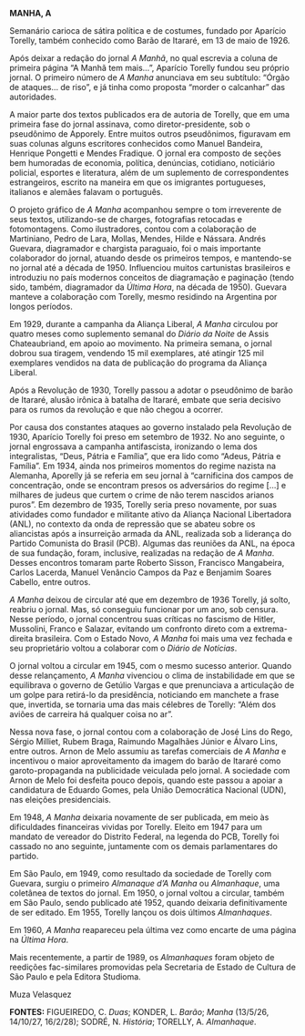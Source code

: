 **MANHA, A**

Semanário carioca de sátira política e de costumes, fundado por Aparício
Torelly, também conhecido como Barão de Itararé, em 13 de maio de 1926.

Após deixar a redação do jornal *A Manhã*, no qual escrevia a coluna de
primeira página “A Manhã tem mais…”, Aparício Torelly fundou seu próprio
jornal. O primeiro número de *A Manha* anunciava em seu subtítulo:
“Órgão de ataques… de riso”, e já tinha como proposta “morder o
calcanhar” das autoridades.

A maior parte dos textos publicados era de autoria de Torelly, que em
uma primeira fase do jornal assinava, como diretor-presidente, sob o
pseudônimo de Apporely. Entre muitos outros pseudônimos, figuravam em
suas colunas alguns escritores conhecidos como Manuel Bandeira, Henrique
Pongetti e Mendes Fradique. O jornal era composto de seções bem
humoradas de economia, política, denúncias, cotidiano, noticiário
policial, esportes e literatura, além de um suplemento de
correspondentes estrangeiros, escrito na maneira em que os imigrantes
portugueses, italianos e alemães falavam o português.

O projeto gráfico de *A Manha* acompanhou sempre o tom irreverente de
seus textos, utilizando-se de charges, fotografias retocadas e
fotomontagens. Como ilustradores, contou com a colaboração de
Martiniano, Pedro de Lara, Mollas, Mendes, Hilde e Nássara. Andrés
Guevara, diagramador e chargista paraguaio, foi o mais importante
colaborador do jornal, atuando desde os primeiros tempos, e mantendo-se
no jornal até a década de 1950. Influenciou muitos cartunistas
brasileiros e introduziu no país modernos conceitos de diagramação e
paginação (tendo sido, também, diagramador da *Última Hora*, na década
de 1950). Guevara manteve a colaboração com Torelly, mesmo residindo na
Argentina por longos períodos.

Em 1929, durante a campanha da Aliança Liberal, *A Manha* circulou por
quatro meses como suplemento semanal do *Diário da Noite* de Assis
Chateaubriand, em apoio ao movimento. Na primeira semana, o jornal
dobrou sua tiragem, vendendo 15 mil exemplares, até atingir 125 mil
exemplares vendidos na data de publicação do programa da Aliança
Liberal.

Após a Revolução de 1930, Torelly passou a adotar o pseudônimo de barão
de Itararé, alusão irônica à batalha de Itararé, embate que seria
decisivo para os rumos da revolução e que não chegou a ocorrer.

Por causa dos constantes ataques ao governo instalado pela Revolução de
1930, Aparício Torelly foi preso em setembro de 1932. No ano seguinte, o
jornal engrossava a campanha antifascista, ironizando o lema dos
integralistas, “Deus, Pátria e Família”, que era lido como “Adeus,
Pátria e Família”. Em 1934, ainda nos primeiros momentos do regime
nazista na Alemanha, Aporelly já se referia em seu jornal à “carnificina
dos campos de concentração, onde se encontram presos os adversários do
regime […] e milhares de judeus que curtem o crime de não terem nascidos
arianos puros”. Em dezembro de 1935, Torelly seria preso novamente, por
suas atividades como fundador e militante ativo da Aliança Nacional
Libertadora (ANL), no contexto da onda de repressão que se abateu sobre
os aliancistas após a insurreição armada da ANL, realizada sob a
liderança do Partido Comunista do Brasil (PCB). Algumas das reuniões da
ANL, na época de sua fundação, foram, inclusive, realizadas na redação
de *A Manha*. Desses encontros tomaram parte Roberto Sisson, Francisco
Mangabeira, Carlos Lacerda, Manuel Venâncio Campos da Paz e Benjamim
Soares Cabello, entre outros.

*A Manha* deixou de circular até que em dezembro de 1936 Torelly, já
solto, reabriu o jornal. Mas, só conseguiu funcionar por um ano, sob
censura. Nesse período, o jornal concentrou suas críticas no fascismo de
Hitler, Mussolini, Franco e Salazar, evitando um confronto direto com a
extrema-direita brasileira. Com o Estado Novo, *A Manha* foi mais uma
vez fechada e seu proprietário voltou a colaborar com o *Diário de
Notícias*.

O jornal voltou a circular em 1945, com o mesmo sucesso anterior. Quando
desse relançamento, *A Manha* vivenciou o clima de instabilidade em que
se equilibrava o governo de Getúlio Vargas e que prenunciava a
articulação de um golpe para retirá-lo da presidência, noticiando em
manchete a frase que, invertida, se tornaria uma das mais célebres de
Torelly: “Além dos aviões de carreira há qualquer coisa no ar”.

Nessa nova fase, o jornal contou com a colaboração de José Lins do Rego,
Sérgio Milliet, Rubem Braga, Raimundo Magalhães Júnior e Álvaro Lins,
entre outros. Arnon de Melo assumiu as tarefas comerciais de *A Manha* e
incentivou o maior aproveitamento da imagem do barão de Itararé como
garoto-propaganda na publicidade veiculada pelo jornal. A sociedade com
Arnon de Melo foi desfeita pouco depois, quando este passou a apoiar a
candidatura de Eduardo Gomes, pela União Democrática Nacional (UDN), nas
eleições presidenciais.

Em 1948, *A Manha* deixaria novamente de ser publicada, em meio às
dificuldades financeiras vividas por Torelly. Eleito em 1947 para um
mandato de vereador do Distrito Federal, na legenda do PCB, Torelly foi
cassado no ano seguinte, juntamente com os demais parlamentares do
partido.

Em São Paulo, em 1949, como resultado da sociedade de Torelly com
Guevara, surgiu o primeiro *Almanaque d’A Manha* ou *Almanhaque*, uma
coletânea de textos do jornal. Em 1950, o jornal voltou a circular,
também em São Paulo, sendo publicado até 1952, quando deixaria
definitivamente de ser editado. Em 1955, Torelly lançou os dois últimos
*Almanhaques*.

Em 1960, *A Manha* reapareceu pela última vez como encarte de uma página
na *Última Hora*.

Mais recentemente, a partir de 1989, os *Almanhaques* foram objeto de
reedições fac-similares promovidas pela Secretaria de Estado de Cultura
de São Paulo e pela Editora Studioma.

Muza Velasquez

**FONTES:** FIGUEIREDO, C. *Duas*; KONDER, L. *Barão*; *Manha* (13/5/26,
14/10/27, 16/2/28); SODRÉ, N. *História*; TORELLY, A. *Almanhaque*.
